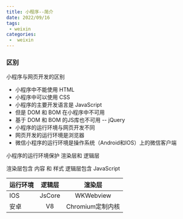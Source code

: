 ```yaml
---
title: 小程序--简介
date: 2022/09/16
tags:
 - weixin
categories:
 -  weixin
---
```


### 区别

小程序与网页开发的区别

+ 小程序中不能使用 HTML
+ 小程序中可以使用 CSS
+ 小程序的主要开发语言是 JavaScript
 + 但是 DOM 和 BOM 在小程序中不可用
 + 基于 DOM 和 BOM 的JS库也不可用 -- jQuery
+ 小程序的运行环境与网页开发不同
 + 网页开发的运行环境是浏览器
 + 微信小程序的运行环境是操作系统（Android和IOS）上的微信客户端

小程序的运行环境保护 渲染层和 逻辑层

渲染层包含 内容 和 样式
逻辑层包含 JavaScript

运行环境|逻辑层|渲染层
|-|:-------:|:------:|
IOS|JsCore|WKWebview
安卓|V8|Chromium定制内核
